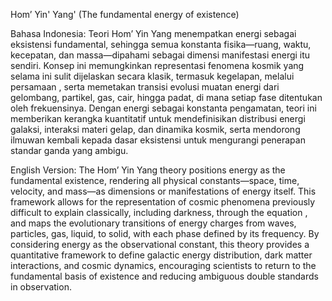 
 Hom’ Yin' Yang' (The fundamental energy of existence)

Bahasa Indonesia:
Teori Hom’ Yin Yang menempatkan energi sebagai eksistensi fundamental, sehingga semua konstanta fisika—ruang, waktu, kecepatan, dan massa—dipahami sebagai dimensi manifestasi energi itu sendiri. Konsep ini memungkinkan representasi fenomena kosmik yang selama ini sulit dijelaskan secara klasik, termasuk kegelapan, melalui persamaan , serta memetakan transisi evolusi muatan energi dari gelombang, partikel, gas, cair, hingga padat, di mana setiap fase ditentukan oleh frekuensinya. Dengan energi sebagai konstanta pengamatan, teori ini memberikan kerangka kuantitatif untuk mendefinisikan distribusi energi galaksi, interaksi materi gelap, dan dinamika kosmik, serta mendorong ilmuwan kembali kepada dasar eksistensi untuk mengurangi penerapan standar ganda yang ambigu.

English Version:
The Hom’ Yin Yang theory positions energy as the fundamental existence, rendering all physical constants—space, time, velocity, and mass—as dimensions or manifestations of energy itself. This framework allows for the representation of cosmic phenomena previously difficult to explain classically, including darkness, through the equation , and maps the evolutionary transitions of energy charges from waves, particles, gas, liquid, to solid, with each phase defined by its frequency. By considering energy as the observational constant, this theory provides a quantitative framework to define galactic energy distribution, dark matter interactions, and cosmic dynamics, encouraging scientists to return to the fundamental basis of existence and reducing ambiguous double standards in observation.


